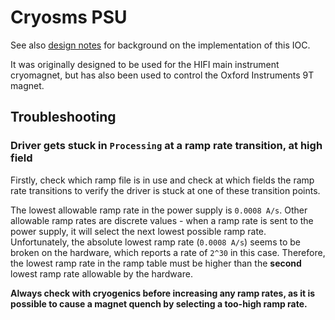 # Cryosms PSU

See also [design notes](https://github.com/ISISComputingGroup/ibex_developers_manual/wiki/Cryogenic-SMS-PSU-design) for background on the implementation of this IOC.

It was originally designed to be used for the HIFI main instrument cryomagnet, but has also been used to control the Oxford Instruments 9T magnet.

## Troubleshooting

### Driver gets stuck in `Processing` at a ramp rate transition, at high field

Firstly, check which ramp file is in use and check at which fields the ramp rate transitions to verify the driver is stuck at one of these transition points.

The lowest allowable ramp rate in the power supply is `0.0008 A/s`. Other allowable ramp rates are discrete values - when a ramp rate is sent to the power supply, it will select the next lowest possible ramp rate. Unfortunately, the absolute lowest ramp rate (`0.0008 A/s`) seems to be broken on the hardware, which reports a rate of `2^30` in this case. Therefore, the lowest ramp rate in the ramp table must be higher than the **second** lowest ramp rate allowable by the hardware. 

**Always check with cryogenics before increasing any ramp rates, as it is possible to cause a magnet quench by selecting a too-high ramp rate.**